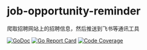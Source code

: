 # job-opportunity-reminder
爬取招聘网站上的招聘信息，然后推送到飞书等通讯工具

[![GoDoc](https://godoc.org/github.com/lyf-coder/job-opportunity-reminder?status.svg)](https://pkg.go.dev/github.com/lyf-coder/job-opportunity-reminder)
[![Go Report Card](https://goreportcard.com/badge/github.com/lyf-coder/job-opportunity-reminder)](https://goreportcard.com/report/github.com/lyf-coder/job-opportunity-reminder)
[![Code Coverage](https://img.shields.io/codecov/c/github/lyf-coder/job-opportunity-reminder/main.svg)](https://codecov.io/github/lyf-coder/job-opportunity-reminder?branch=main)